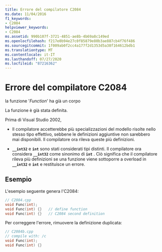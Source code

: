 ```yaml
---
title: Errore del compilatore C2084
ms.date: 11/04/2016
f1_keywords:
- C2084
helpviewer_keywords:
- C2084
ms.assetid: 990b107f-3721-4851-ae8b-4b69a8c149ed
ms.openlocfilehash: f217e0b94e27c0f85879e80b3ae887cb4f76f486
ms.sourcegitcommit: 1f009ab0f2cc4a177f2d1353d5a38f164612bdb1
ms.translationtype: MT
ms.contentlocale: it-IT
ms.lasthandoff: 07/27/2020
ms.locfileid: "87216362"
---
```

# <a name="compiler-error-c2084"></a>Errore del compilatore C2084

la funzione '*Function*' ha già un corpo

La funzione è già stata definita.

Prima di Visual Studio 2002,

- Il compilatore accetterebbe più specializzazioni del modello risolte nello stesso tipo effettivo, sebbene le definizioni aggiuntive non sarebbero mai disponibili. Il compilatore ora rileva queste più definizioni.

- **`__int32`** e **`int`** sono stati considerati tipi distinti. Il compilatore ora considera **`__int32`** come sinonimo di **`int`** . Ciò significa che il compilatore rileva più definizioni se una funzione viene sottoporre a overload in **`__int32`** e **`int`** e restituisce un errore.

## <a name="example"></a>Esempio

L'esempio seguente genera l'C2084:

```cpp
// C2084.cpp
void Func(int);
void Func(int) {}   // define function
void Func(int) {}   // C2084 second definition
```

Per correggere l'errore, rimuovere la definizione duplicata:

```cpp
// C2084b.cpp
// compile with: /c
void Func(int);
void Func(int) {}
```
